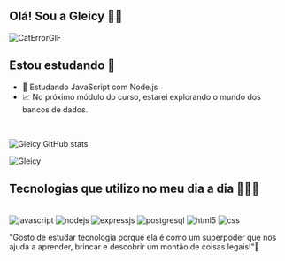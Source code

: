 ## Olá! Sou a Gleicy 👋🏻

![CatErrorGIF](https://github.com/GleicyS/GleicyS/assets/69402359/1739e85c-8807-4763-a6fb-3ed05501de1e)
<br>

## Estou estudando 📖

- 🔭 Estudando JavaScript com Node.js
- 📈 No próximo módulo do curso, estarei explorando o mundo dos bancos de dados.
  

<br/>

![Gleicy GitHub stats](https://github-readme-stats.vercel.app/api?username=gleicys&show_icons=true&theme=radical)

![Gleicy ](https://github-readme-stats.vercel.app/api/top-langs/?username=gleicys&theme=radical)

## Tecnologias que utilizo no meu dia a dia 👩🏻‍💻

<div style= "display:inline-block"><br/>
  <img align="center" alt="javascript" src="https://img.shields.io/badge/JavaScript-F7DF1E?style=for-the-badge&logo=javascript&logoColor=black"/>
   <img align="center" alt="nodejs" src="https://img.shields.io/badge/Node.js-43853D?style=for-the-badge&logo=node.js&logoColor=white"/>
   <img align="center" alt="expressjs" src="https://img.shields.io/badge/Express.js-404D59?style=for-the-badge"/>
   <img align="center" alt="postgresql" src="https://img.shields.io/badge/PostgreSQL-316192?style=for-the-badge&logo=postgresql&logoColor=white"/>
  <img align="center" alt="html5" src="https://img.shields.io/badge/HTML5-E34F26?style=for-the-badge&logo=html5&logoColor=white"/>
   <img align="center" alt="css" src="https://img.shields.io/badge/CSS3-1572B6?style=for-the-badge&logo=css3&logoColor=white"/>
</div>
<br/>

"Gosto de estudar tecnologia porque ela é como um superpoder que nos ajuda a aprender, brincar e descobrir um montão de coisas legais!"🚀
